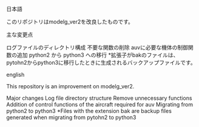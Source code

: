 日本語

このリポジトリはmodelg_ver2を改良したものです。

主な変更点


ログファイルのディレクトリ構成
不要な関数の削除
auvに必要な機体の制御関数の追加
python2 から python3 への移行
  *拡張子がbakのファイルは、pytohn2からpython3に移行したときに生成されるバックアップファイルです。



english

This repository is an improvement on modelg_ver2.


Major changes
Log file directory structure
Remove unnecessary functions
Addition of control functions of the aircraft required for auv
Migrating from python2 to python3
  *Files with the extension bak are backup files generated when migrating from pytohn2 to python3
